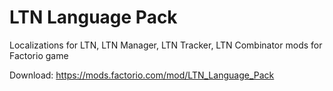 # LTN Language Pack
  Localizations for LTN, LTN Manager, LTN Tracker, LTN Combinator mods for Factorio game

Download: https://mods.factorio.com/mod/LTN_Language_Pack
